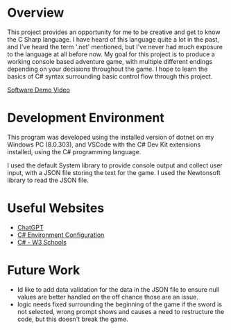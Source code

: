 # Overview

This project provides an opportunity for me to be creative and get to know the C Sharp language. I have heard of this language quite a lot in the past, and I've heard the term '.net' mentioned, but I've never had much exposure to the language at all before now. My goal for this project is to produce a working console based adventure game, with multiple different endings depending on your decisions throughout the game. I hope to learn the basics of C# syntax surrounding basic control flow through this project.

[Software Demo Video](http://youtube.link.goes.here)

# Development Environment

This program was developed using the installed version of dotnet on my Windows PC (8.0.303), and VSCode with the C# Dev Kit extensions installed, using the C# programming language. 

I used the default System library to provide console output and collect user input, with a JSON file storing the text for the game. I used the Newtonsoft library to read the JSON file.

# Useful Websites

- [ChatGPT](https://chatgpt.com)
- [C# Environment Configuration](https://www.geeksforgeeks.org/setting-environment-c-sharp/)
- [C# - W3 Schools](https://www.w3schools.com/cs/index.php)

# Future Work

- Id like to add data validation for the data in the JSON file to ensure null values are better handled on the off chance those are an issue.
- logic needs fixed surrounding the beginning of the game if the sword is not selected, wrong prompt shows and causes a need to restructure the code, but this doesn't break the game.